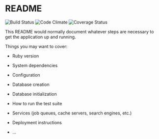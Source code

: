 # README

![Build Status](https://codeship.com/projects/1b07a800-4d43-0135-028e-2a4961856651/status?branch=master)
![Code Climate](https://codeclimate.com/github/eliza-jane/group-project.png)
![Coverage Status](https://coveralls.io/repos/eliza-jane/group-project/badge.png)

This README would normally document whatever steps are necessary to get the
application up and running.

Things you may want to cover:

* Ruby version

* System dependencies

* Configuration

* Database creation

* Database initialization

* How to run the test suite

* Services (job queues, cache servers, search engines, etc.)

* Deployment instructions

* ...
